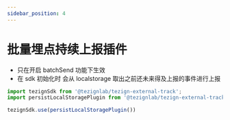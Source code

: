 ```yaml
---
sidebar_position: 4
---
```


# 批量埋点持续上报插件
- 只在开启 batchSend 功能下生效
- 在 sdk 初始化时 会从 localstorage 取出之前还未来得及上报的事件进行上报

```typescript
import tezignSdk from '@tezignlab/tezign-external-track';
import persistLocalStoragePlugin from '@tezignlab/tezign-external-track/dist/esm/plugins/persist-localstorage';

tezignSdk.use(persistLocalStoragePlugin())
```